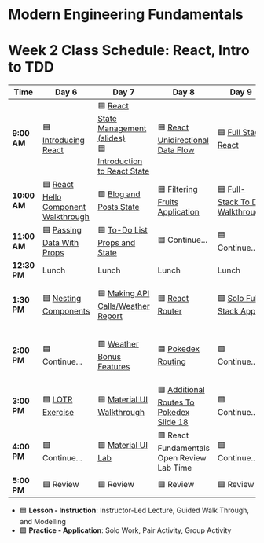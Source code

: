 # Modern Engineering Fundamentals



# Week 2 Class Schedule: React, Intro to TDD

| Time      | Day 6                         | Day 7                         | Day 8            | Day 9                | Day 10              |
|-----------|-------------------------------|-------------------------------|------------------|----------------------|--------------------|
| **9:00 AM**  | 🟦  [Introducing React](./slide-decks/day6.md)    | 🟦 [React State Management (slides)](./slide-decks/day7.md) <br> 🟦 [Introduction to React State](https://git.generalassemb.ly/ModernEngineering/state-and-styling-in-react/blob/main/01-state.md)   | 🟦 [React Unidirectional Data Flow](./slide-decks/day8.md)              | 🟦 [Full Stack React](./slide-decks/day9.pdf)   | 🟦 [TDD In JavaScript](./slide-decks/day10.pdf)   |
| **10:00 AM** | 🟦 [React Hello Component Walkthrough](https://git.generalassemb.ly/ModernEngineering/react-foundations/blob/main/03-components.md#code-along-a-very-basic-component)     | 🟩 [Blog and Posts State](https://git.generalassemb.ly/ModernEngineering/state-and-styling-in-react/blob/main/02-state-exercise.md)           | 🟦 [Filtering Fruits Application](https://git.generalassemb.ly/ModernEngineering/react-unidirectional-data-flow-fruits-filter)  | 🟦 [Full-Stack To Do Walkthrough](https://git.generalassemb.ly/ModernEngineering/react-todo-app-api-lesson)        | 🟦 [Introduction To Jest](./slide-decks/day10.pdf) |
| **11:00 AM** |   🟦 [Passing Data With Props](https://git.generalassemb.ly/ModernEngineering/react-foundations/blob/main/04-props.md#hello-world-exercise---you-do)                           |     🟦 [To-Do List Props and State](https://git.generalassemb.ly/ModernEngineering/state-and-styling-in-react/blob/main/03-todo-exercise.md)                       |  🟦 Continue...                |   🟦 Continue...                   |     🟦 Continue...              |
| **12:30 PM** | Lunch                         | Lunch                         | Lunch            | Lunch                | Lunch              |
| **1:30 PM**  | 🟦 [Nesting Components](https://git.generalassemb.ly/ModernEngineering/react-foundations/blob/main/07-nested-components.md)                 | 🟦 [Making API Calls/Weather Report](https://git.generalassemb.ly/ModernEngineering/weather-api-walkthrough)                    | 🟦 [React Router](./slide-decks/day8.md) | 🟩 [Solo Full-Stack App](https://git.generalassemb.ly/ModernEngineering/pru-individual-in-class-app-react-frontend)   | 🟦 [Preparing Express To Be Tested](https://git.generalassemb.ly/ModernEngineering/testing-express-with-supertest) |
| **2:00 PM**  | 🟦 Continue...       | 🟩 [Weather Bonus Features](https://git.generalassemb.ly/ModernEngineering/weather-api-walkthrough/blob/main/weather-lab.md)       |  🟦 [Pokedex Routing](https://git.generalassemb.ly/ModernEngineering/react-router-pokedex-walkthrough)                | 🟩 Continue... |     🟩 [Replacing Postman With Super Test](https://git.generalassemb.ly/ModernEngineering/todo-express-api-testing-with-supertest)             |
| **3:00 PM**  |    🟩 [LOTR Exercise](https://git.generalassemb.ly/ModernEngineering/react-foundations/blob/main/10-lotr-codealong.md#-lord-of-the-rings-exercise)                           |  🟦 [Material UI Walkthrough](https://git.generalassemb.ly/ModernEngineering/material-ui-walkthrough)                             |   🟩 [Additional Routes To Pokedex Slide 18](./slide-decks/day8.md)              |   🟩 Continue...                   |  🟩 Continue...                  |
| **4:00 PM**  | 🟩 Continue...                       | 🟩 [Material UI Lab](https://git.generalassemb.ly/ModernEngineering/material-ui-lab)                       | 🟩 React Fundamentals Open Review Lab Time          | 🟩 Continue...              | 🟩 Continue...           |
| **5:00 PM**  |    🟦 Review                           |           🟦 Review                    |         🟦 Review         |        🟦 Review              |        🟦 Review            |

- 🟦 **Lesson - Instruction**: Instructor-Led Lecture, Guided Walk Through, and Modelling
- 🟩 **Practice - Application**: Solo Work, Pair Activity, Group Activity
